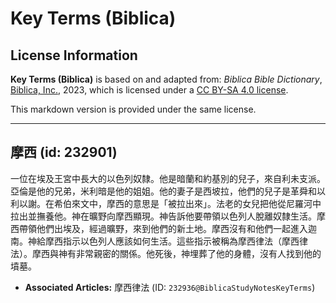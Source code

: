 # Key Terms (Biblica)

## License Information

**Key Terms (Biblica)** is based on and adapted from: _Biblica Bible Dictionary_, [Biblica, Inc.](https://www.biblica.com/), 2023, which is licensed under a [CC BY-SA 4.0 license](https://creativecommons.org/licenses/by-sa/4.0/legalcode.en).

This markdown version is provided under the same license.



--------------------------------

## 摩西 (id: 232901)

一位在埃及王宮中長大的以色列奴隸。他是暗蘭和約基別的兒子，來自利未支派。亞倫是他的兄弟，米利暗是他的姐姐。他的妻子是西坡拉，他們的兒子是革舜和以利以謝。在希伯來文中，摩西的意思是「被拉出來」。法老的女兒把他從尼羅河中拉出並撫養他。神在曠野向摩西顯現。神告訴他要帶領以色列人脫離奴隸生活。摩西帶領他們出埃及，經過曠野，來到他們的新土地。摩西沒有和他們一起進入迦南。神給摩西指示以色列人應該如何生活。這些指示被稱為摩西律法（摩西律法）。摩西與神有非常親密的關係。他死後，神埋葬了他的身體，沒有人找到他的墳墓。

* **Associated Articles:** 摩西律法 (ID: `232936@BiblicaStudyNotesKeyTerms`)

